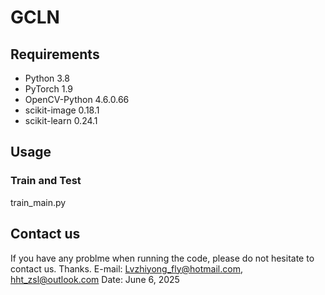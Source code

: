 # GCLN
## Requirements

- Python 3.8  
- PyTorch 1.9  
- OpenCV-Python 4.6.0.66  
- scikit-image 0.18.1  
- scikit-learn 0.24.1  

## Usage

### Train and Test

train_main.py


## Contact us
If you have any problme when running the code, please do not hesitate to contact us. Thanks.
E-mail: Lvzhiyong_fly@hotmail.com, hht_zsl@outlook.com Date: June 6, 2025
